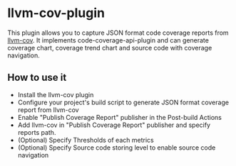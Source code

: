 # llvm-cov-plugin

This plugin allows you to capture JSON format code coverage reports from [llvm-cov](https://llvm.org/docs/CommandGuide/llvm-cov.html). It implements code-coverage-api-plugin and can generate coverage chart, coverage trend chart and source code with coverage navigation. 

## How to use it

- Install the llvm-cov plugin
- Configure your project's build script to generate JSON format coverage report from llvm-cov
- Enable "Publish Coverage Report" publisher in the Post-build Actions
- Add llvm-cov in "Publish Coverage Report" publisher and specify reports path.
- (Optional) Specify Thresholds of each metrics
- (Optional) Specify Source code storing level to enable source code navigation